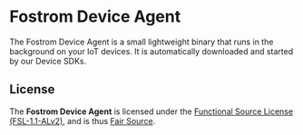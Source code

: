 # Fostrom Device Agent

The Fostrom Device Agent is a small lightweight binary that runs in the background on your IoT devices. It is automatically downloaded and started by our Device SDKs.

## License

The **Fostrom Device Agent** is licensed under the [Functional Source License (FSL-1.1-ALv2)](LICENSE), and is thus [Fair Source](https://fair.io/).
